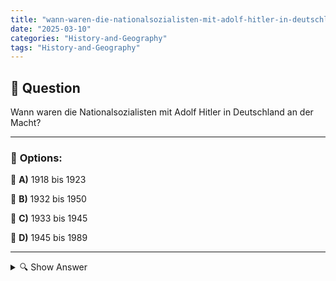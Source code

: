 ```yaml
---
title: "wann-waren-die-nationalsozialisten-mit-adolf-hitler-in-deutschland-an-der-macht"
date: "2025-03-10"
categories: "History-and-Geography"
tags: "History-and-Geography"
---
```


## 📌 **Question**

Wann waren die Nationalsozialisten mit Adolf Hitler in Deutschland an der Macht?



---

### 📝 **Options:**

🔘 **A)** 1918 bis 1923

🔘 **B)** 1932 bis 1950

🔘 **C)** 1933 bis 1945

🔘 **D)** 1945 bis 1989

---

<details>
  <summary>🔍 Show Answer</summary>

  <p>
💡  <b>Correct Answer:</b>  c
  </p>
  <p>
    📖<b>Explanation:</b>
    Der Nationalsozialismus war eine politische Bewegung in Deutschland, angeführt von Adolf Hitler. Nach wirtschaftlichen Schwierigkeiten und politischer Instabilität gelang es den Nationalsozialisten, 1933 die Macht zu übernehmen. Unter ihrer Herrschaft verübten sie weitreichende Veränderungen, die zur Errichtung einer totalitären Diktatur, zum Ausbruch des Zweiten Weltkriegs und zu den Verbrechen des Holocaust führten. Diese Ära endete 1945 mit der Niederlage Deutschlands im Krieg.
  </p>
</details>
